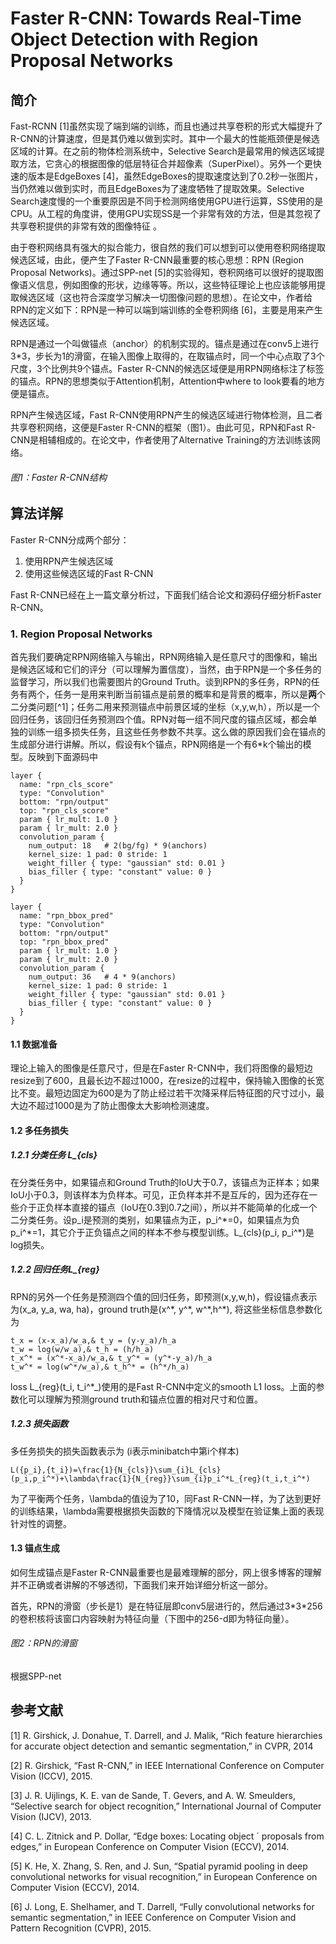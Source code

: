 # Faster R-CNN: Towards Real-Time Object Detection with Region Proposal Networks

## 简介

Fast-RCNN \[1\]虽然实现了端到端的训练，而且也通过共享卷积的形式大幅提升了R-CNN的计算速度，但是其仍难以做到实时。其中一个最大的性能瓶颈便是候选区域的计算。在之前的物体检测系统中，Selective Search是最常用的候选区域提取方法，它贪心的根据图像的低层特征合并超像素（SuperPixel）。另外一个更快速的版本是EdgeBoxes \[4\]，虽然EdgeBoxes的提取速度达到了0.2秒一张图片，当仍然难以做到实时，而且EdgeBoxes为了速度牺牲了提取效果。Selective Search速度慢的一个重要原因是不同于检测网络使用GPU进行运算，SS使用的是CPU。从工程的角度讲，使用GPU实现SS是一个非常有效的方法，但是其忽视了共享卷积提供的非常有效的图像特征 。

由于卷积网络具有强大的拟合能力，很自然的我们可以想到可以使用卷积网络提取候选区域，由此，便产生了Faster R-CNN最重要的核心思想：RPN \(Region Proposal Networks\)。通过SPP-net \[5\]的实验得知，卷积网络可以很好的提取图像语义信息，例如图像的形状，边缘等等。所以，这些特征理论上也应该能够用提取候选区域（这也符合深度学习解决一切图像问题的思想）。在论文中，作者给RPN的定义如下：RPN是一种可以端到端训练的全卷积网络 \[6\]，主要是用来产生候选区域。

RPN是通过一个叫做锚点（anchor）的机制实现的。锚点是通过在conv5上进行3\*3，步长为1的滑窗，在输入图像上取得的，在取锚点时，同一个中心点取了3个尺度，3个比例共9个锚点。Faster R-CNN的候选区域便是用RPN网络标注了标签的锚点。RPN的思想类似于Attention机制，Attention中where to look要看的地方便是锚点。

RPN产生候选区域，Fast R-CNN使用RPN产生的候选区域进行物体检测，且二者共享卷积网络，这便是Faster R-CNN的框架（图1）。由此可见，RPN和Fast R-CNN是相辅相成的。在论文中，作者使用了Alternative Training的方法训练该网络。

###### 图1：Faster R-CNN结构

###### 

## 算法详解

Faster R-CNN分成两个部分：

1. 使用RPN产生候选区域
2. 使用这些候选区域的Fast R-CNN

Fast R-CNN已经在上一篇文章分析过，下面我们结合论文和源码仔细分析Faster R-CNN。

### 1. Region Proposal Networks

首先我们要确定RPN网络输入与输出，RPN网络输入是任意尺寸的图像和，输出是候选区域和它们的评分（可以理解为置信度），当然，由于RPN是一个多任务的监督学习，所以我们也需要图片的Ground Truth。谈到RPN的多任务，RPN的任务有两个，任务一是用来判断当前锚点是前景的概率和是背景的概率，所以是**两**个二分类问题[^1]；任务二用来预测锚点中前景区域的坐标（x,y,w,h），所以是一个回归任务，该回归任务预测四个值。RPN对每一组不同尺度的锚点区域，都会单独的训练一组多损失任务，且这些任务参数不共享。这么做的原因我们会在锚点的生成部分进行讲解。所以，假设有k个锚点，RPN网络是一个有6\*k个输出的模型。反映到下面源码中

```
layer {
  name: "rpn_cls_score"
  type: "Convolution"
  bottom: "rpn/output"
  top: "rpn_cls_score"
  param { lr_mult: 1.0 }
  param { lr_mult: 2.0 }
  convolution_param {
    num_output: 18   # 2(bg/fg) * 9(anchors)
    kernel_size: 1 pad: 0 stride: 1
    weight_filler { type: "gaussian" std: 0.01 }
    bias_filler { type: "constant" value: 0 }
  }
}

layer {
  name: "rpn_bbox_pred"
  type: "Convolution"
  bottom: "rpn/output"
  top: "rpn_bbox_pred"
  param { lr_mult: 1.0 }
  param { lr_mult: 2.0 }
  convolution_param {
    num_output: 36   # 4 * 9(anchors)
    kernel_size: 1 pad: 0 stride: 1
    weight_filler { type: "gaussian" std: 0.01 }
    bias_filler { type: "constant" value: 0 }
  }
}
```

#### 1.1 数据准备

理论上输入的图像是任意尺寸，但是在Faster R-CNN中，我们将图像的最短边resize到了600，且最长边不超过1000，在resize的过程中，保持输入图像的长宽比不变。最短边固定为600是为了防止经过若干次降采样后特征图的尺寸过小，最大边不超过1000是为了防止图像太大影响检测速度。

#### 1.2 多任务损失

##### 1.2.1 分类任务 L\_{cls}

在分类任务中，如果锚点和Ground Truth的IoU大于0.7，该锚点为正样本；如果IoU小于0.3，则该样本为负样本。可见，正负样本并不是互斥的，因为还存在一些介于正负样本直接的锚点（IoU在0.3到0.7之间），所以并不能简单的化成一个二分类任务。设p\_i是预测的类别，如果锚点为正，p\_i^\*=0，如果锚点为负p\_i^\*=1，其它介于正负锚点之间的样本不参与模型训练。L\_{cls}\(p\_i, p\_i^\*\)是log损失。

##### 1.2.2 回归任务L\_{reg}

RPN的另外一个任务是预测四个值的回归任务，即预测\(x,y,w,h\)，假设锚点表示为\(x_a, y_a, wa, ha\)，ground truth是\(x^\*, y^\*, w^\*,h^\*\), 将这些坐标信息参数化为

```
t_x = (x-x_a)/w_a,& t_y = (y-y_a)/h_a
t_w = log(w/w_a),& t_h = (h/h_a)
t_x^* = (x^*-x_a)/w_a,& t_y^* = (y^*-y_a)/h_a
t_w^* = log(w^*/w_a),& t_h^* = (h^*/h_a)
```

loss L_{reg}\(t\_i, t\_i^\*_\)使用的是Fast R-CNN中定义的smooth L1 loss。上面的参数化可以理解为预测ground truth和锚点位置的相对尺寸和位置。

##### 1.2.3 损失函数

多任务损失的损失函数表示为 \(i表示minibatch中第i个样本\)

```
L({p_i},{t_i})=\frac{1}{N_{cls}}\sum_{i}L_{cls}(p_i,p_i^*)+\lambda\frac{1}{N_{reg}}\sum_{i}p_i^*L_{reg}(t_i,t_i^*)
```

为了平衡两个任务，\lambda的值设为了10，同Fast R-CNN一样，为了达到更好的训练结果，\lambda需要根据损失函数的下降情况以及模型在验证集上面的表现针对性的调整。

#### 1.3 锚点生成

如何生成锚点是Faster R-CNN最重要也是最难理解的部分，网上很多博客的理解并不正确或者讲解的不够透彻，下面我们来开始详细分析这一部分。

首先，RPN的滑窗（步长是1）是在特征层即conv5层进行的，然后通过3\*3\*256的卷积核将该窗口内容映射为特征向量（下图中的256-d即为特征向量）。

###### 图2：RPN的滑窗



根据SPP-net

## 参考文献

\[1\] R. Girshick, J. Donahue, T. Darrell, and J. Malik, “Rich feature hierarchies for accurate object detection and semantic segmentation,” in CVPR, 2014

\[2\] R. Girshick, “Fast R-CNN,” in IEEE International Conference on Computer Vision \(ICCV\), 2015.

\[3\] J. R. Uijlings, K. E. van de Sande, T. Gevers, and A. W. Smeulders, “Selective search for object recognition,” International Journal of Computer Vision \(IJCV\), 2013.

\[4\] C. L. Zitnick and P. Dollar, “Edge boxes: Locating object ´ proposals from edges,” in European Conference on Computer Vision \(ECCV\), 2014.

\[5\] K. He, X. Zhang, S. Ren, and J. Sun, “Spatial pyramid pooling in deep convolutional networks for visual recognition,” in European Conference on Computer Vision \(ECCV\), 2014.

\[6\] J. Long, E. Shelhamer, and T. Darrell, “Fully convolutional networks for semantic segmentation,” in IEEE Conference on Computer Vision and Pattern Recognition \(CVPR\), 2015.

